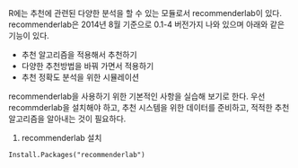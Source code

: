 R에는 추천에 관련된 다양한 분석을 할 수 있는 모듈로서 recommenderlab이 있다. recommenderlab은 2014년 8월 기준으로 0.1-4 버전가지 나와 있으며 아래와 같은 기능이 있다.

- 추천 알고리즘을 적용해서 추천하기
- 다양한 추천방법을 바꿔 가면서 적용하기
-  추천 정확도 분석을 위한 시뮬레이션

recommenderlab을 사용하기 위한 기본적인 사항을 실습해 보기로 한다. 우선 recommderlab을 설치해야 하고, 추천 시스템을 위한 데이터를 준비하고, 적적한 추천 알고리즘을 알아내는 것이 필요하다.

1) recommenderlab 설치

```
Install.Packages("recommenderlab")
```
